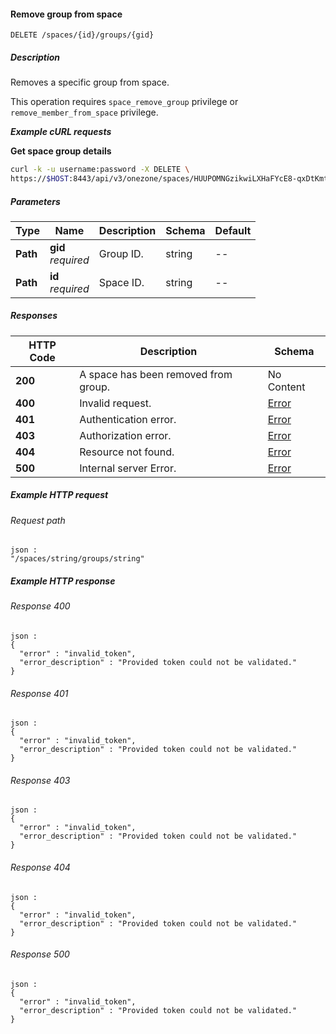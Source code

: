 
<a name="delete_space_group"></a>
#### Remove group from space
```
DELETE /spaces/{id}/groups/{gid}
```


##### Description
Removes a specific group from space.

This operation requires `space_remove_group` privilege or 
`remove_member_from_space` privilege.

***Example cURL requests***

**Get space group details**
```bash
curl -k -u username:password -X DELETE \
https://$HOST:8443/api/v3/onezone/spaces/HUUPOMNGzikwiLXHaFYcE8-qxDtKmt1Gb3v5OnF9UNE/groups/HwUpk8jrwxKOe45uzLFX2GVC8lKEasj4q253sptVqF8
```


##### Parameters

|Type|Name|Description|Schema|Default|
|---|---|---|---|---|
|**Path**|**gid**  <br>*required*|Group ID.|string|--|
|**Path**|**id**  <br>*required*|Space ID.|string|--|


##### Responses

|HTTP Code|Description|Schema|
|---|---|---|
|**200**|A space has been removed from group.|No Content|
|**400**|Invalid request.|[Error](../definitions/Error.md#error)|
|**401**|Authentication error.|[Error](../definitions/Error.md#error)|
|**403**|Authorization error.|[Error](../definitions/Error.md#error)|
|**404**|Resource not found.|[Error](../definitions/Error.md#error)|
|**500**|Internal server Error.|[Error](../definitions/Error.md#error)|


##### Example HTTP request

###### Request path
```
json :
"/spaces/string/groups/string"
```


##### Example HTTP response

###### Response 400
```
json :
{
  "error" : "invalid_token",
  "error_description" : "Provided token could not be validated."
}
```


###### Response 401
```
json :
{
  "error" : "invalid_token",
  "error_description" : "Provided token could not be validated."
}
```


###### Response 403
```
json :
{
  "error" : "invalid_token",
  "error_description" : "Provided token could not be validated."
}
```


###### Response 404
```
json :
{
  "error" : "invalid_token",
  "error_description" : "Provided token could not be validated."
}
```


###### Response 500
```
json :
{
  "error" : "invalid_token",
  "error_description" : "Provided token could not be validated."
}
```



